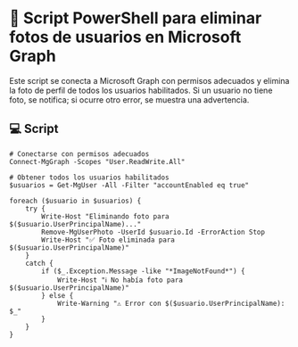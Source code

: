 # 🧾 Script PowerShell para eliminar fotos de usuarios en Microsoft Graph

Este script se conecta a Microsoft Graph con permisos adecuados y elimina la foto de perfil de todos los usuarios habilitados. Si un usuario no tiene foto, se notifica; si ocurre otro error, se muestra una advertencia.

## 💻 Script

```
# Conectarse con permisos adecuados
Connect-MgGraph -Scopes "User.ReadWrite.All"

# Obtener todos los usuarios habilitados
$usuarios = Get-MgUser -All -Filter "accountEnabled eq true"

foreach ($usuario in $usuarios) {
    try {
        Write-Host "Eliminando foto para $($usuario.UserPrincipalName)..."
        Remove-MgUserPhoto -UserId $usuario.Id -ErrorAction Stop
        Write-Host "✅ Foto eliminada para $($usuario.UserPrincipalName)"
    }
    catch {
        if ($_.Exception.Message -like "*ImageNotFound*") {
            Write-Host "ℹ️ No había foto para $($usuario.UserPrincipalName)"
        } else {
            Write-Warning "⚠️ Error con $($usuario.UserPrincipalName): $_"
        }
    }
}
